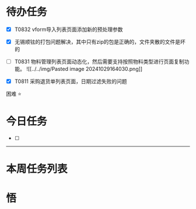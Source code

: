 # 待办任务
- [x] T0832 vform导入列表页面添加新的预处理参数
- [x] 无锡顺铉的打包问题解决，其中只有zip的包是正确的，文件夹散的文件是坏的
- [ ] T0831 物料管理列表页面动态化，然后需要支持按照物料类型进行页面复制功能。
![[../../img/Pasted image 20241029164030.png]]
- [x] T0811 采购退货单列表页面，日期过滤失败的问题


困难
⭐

# 今日任务
- [ ] 




------
# 本周任务列表



# 悟